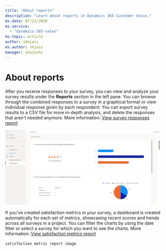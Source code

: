 ```yaml
---
title: "About reports"
description: "Learn about reports in Dynamics 365 Customer Voice."
ms.date: 07/21/2020
ms.service:
  - "dynamics-365-sales"
ms.topic: article
author: sbmjais
ms.author: shjais
manager: shujoshi
---
```


# About reports

After you receive responses to your survey, you can view and analyze your survey results under the **Reports** section in the left pane. You can browse through the combined responses to a survey in a graphical format or view individual response given by each respondent. You can export survey results to a CSV file for more in-depth analysis, and delete the responses that aren't needed anymore. More information: [View survey responses report](survey-report.md)

![Survey reports](media/survey-report.png "Survey reports")

If you've created satisfaction metrics in your survey, a dashboard is created automatically for each set of metrics, showcasing recent scores and trends across all surveys in a project. You can filter the charts by using the date filter or select a survey for which you want to see the charts. More information: [View satisfaction metrics report](satisfaction-metrics-report.md)

`satisfaction metric report image`

